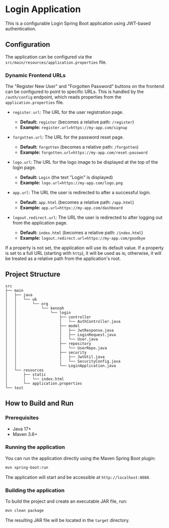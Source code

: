 # Login Application

This is a configurable Login Spring Boot application using JWT-based authentication.

## Configuration

The application can be configured via the `src/main/resources/application.properties` file.

### Dynamic Frontend URLs

The "Register New User" and "Forgotten Password" buttons on the frontend can be configured to point to specific URLs. This is handled by the `/auth/config` endpoint, which reads properties from the `application.properties` file.
-   `register.url`: The URL for the user registration page.
    -   **Default:** `register` (becomes a relative path: `/register`)
    -   **Example:** `register.url=https://my-app.com/signup`

-   `forgotten.url`: The URL for the password reset page.
    -   **Default:** `forgotten` (becomes a relative path: `/forgotten`)
    -   **Example:** `forgotten.url=https://my-app.com/reset-password`

-   `logo.url`: The URL for the logo image to be displayed at the top of the login page.
    -   **Default:** `Login` (the text "Login" is displayed)
    -   **Example:** `logo.url=https://my-app.com/logo.png`

-   `app.url`: The URL the user is redirected to after a successful login.
    -   **Default:** `app.html` (becomes a relative path: `/app.html`)
    -   **Example:** `app.url=https://my-app.com/dashboard`

-   `logout.redirect.url`: The URL the user is redirected to after logging out from the application page.
    -   **Default:** `index.html` (becomes a relative path: `/index.html`)
    -   **Example:** `logout.redirect.url=https://my-app.com/goodbye`

If a property is not set, the application will use its default value. If a property is set to a full URL (starting with `http`), it will be used as is; otherwise, it will be treated as a relative path from the application's root.




## Project Structure

```
src
├── main
│   ├── java
│   │   └── uk
│   │       └── org
│   │           └── kennah
│   │               └── login
│   │                   ├── controller
│   │                   │   └── AuthController.java
│   │                   ├── model
│   │                   │   ├── JwtResponse.java
│   │                   │   ├── LoginRequest.java
│   │                   │   └── User.java
│   │                   ├── repository
│   │                   │   └── UserRepo.java
│   │                   ├── security
│   │                   │   ├── JwtUtil.java
│   │                   │   └── SecurityConfig.java
│   │                   └── LoginApplication.java
│   └── resources
│       ├── static
│       │   └── index.html
│       └── application.properties
└── test
```

## How to Build and Run

### Prerequisites
*   Java 17+
*   Maven 3.6+

### Running the application

You can run the application directly using the Maven Spring Boot plugin:
```sh
mvn spring-boot:run
```
The application will start and be accessible at `http://localhost:8080`.

### Building the application
To build the project and create an executable JAR file, run:
```sh
mvn clean package
```
The resulting JAR file will be located in the `target` directory.
